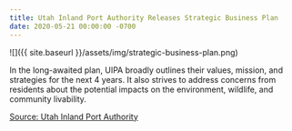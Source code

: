```yaml
---
title: Utah Inland Port Authority Releases Strategic Business Plan
date: 2020-05-21 00:00:00 -0700
---
```


![]({{ site.baseurl }}/assets/img/strategic-business-plan.png)

In the long-awaited plan, UIPA broadly outlines their values, mission, and strategies for the next 4 years. It also strives to address concerns from residents about the potential impacts on the environment, wildlife, and community livability.

[Source: Utah Inland Port Authority](https://inlandportauthority.utah.gov/business-plan)